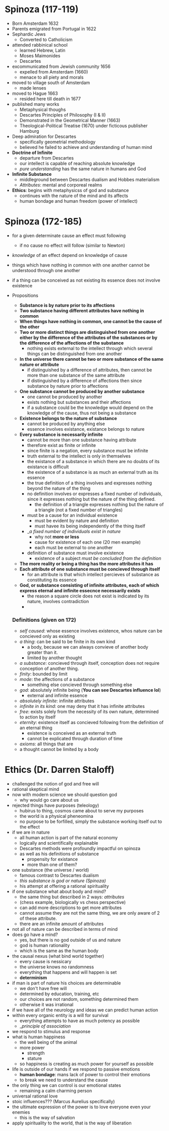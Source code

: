 # Spinoza (117-119)
- Born Amsterdam 1632
- Parents emigrated from Portugal in 1622
- Sephardic Jews
  - Converted to Catholicism
- attended rabbinical school
  - learned Hebrew, Latin
  - Moses Maimonides
  - Descartes
- excommunicated from Jewish community 1656
  - expelled from Amsterdam (1660)
  - menace to all piety and morals
- moved to village south of Amsterdam
  - made lenses
- moved to Hague 1663
  - resided here till death in 1677
- published many works
  - Metaphysical thoughs
  - Descartes Principles of Philosophy (I & II)
  - Demonstrated in the Geometrical Manner (1663)
  - Theological-Political Treatise (1670) under ficticous publisher Hamburg
- Deep admiration for Descartes
  - specifically geometrial methodology
  - believed he failed to achieve and understanding of human mind
- __Doctrine of Infinite__
  - departure from Descartes
  - our intellect is capable of reaching absolute knowledge
  - _pure understanding_ has the same nature in humans and God
- __Infinite Substance__
  - middleground between Descartes dualism and Hobbes materialism
  - _Attributes_: mental and corporeal realms
- __Ethics__: begins with metaphysicss of god and substance
  - continues with the nature of the mind and its affects
  - human bondage and human freedom (power of intellect)

# Spinoza (172-185)
- for a given determinate cause an effect must following
  - if no cause no effect will follow (similar to Newton)
- _knowledge_ of an effect depend on knowledge of cause
- things which have nothing in common with one another cannot be understood through one another
- if a thing can be conceived as not existing its essence does not involve existence
- Propositions
  - __Substance is by nature prior to its affections__
  - __Two substance having different attributes have nothing in common__
  - __When things have nothing in common, one cannot be the cause of the other__
  - __Two or more distinct things are distinguished from one another either by the difference of the attributes of the substances or by the difference of the affections of the substance__
    - nothing exists external to the intellect through which several things can be distinguished from one another
  - __In the universe there cannot be two or more substance of the same nature or attribute__
    - if distinguished by a difference of attributes, then cannot be more than one substance of the same attribute
    - if distinguished by a difference of affections then since substance by nature prior to affections
  - __One substance cannot be produced by another substance__
    - one cannot be produced by another
    - exists nothing but substances and their affections
    - if a substance could be the knowledge would depend on the knowledge of the cause, thus not being a substance
  - __Existence belongs to the nature of substance__
    - cannot be produced by anything else
    - essence involves existance, existance belongs to nature
  - __Every substance is necessarily infinite__
    - cannot be more than one substance having attribute
    - therefore exist as finite or infinite
    - since finite is a negation, every substance must be infinite
    - truth external to the intellect is only in themselves
    - the existance of a substance in which there are no doubts of its existance is difficult
    - the existence of a substance is as much an external truth as its essence
    - the true definition of a thing involves and expresses nothing beyond the nature of the thing
    - no definition involves or expresses a fixed number of individuals, since it expresses nothing but the nature of the thing defined.
      - the definition of a triangle expresses nothing but the nature of a triangle (not a fixed number of triangles)
    - must be a cause for an individual existence
      - must be evident by nature and definition
      - must havee its being independently of the thing itself
    - __a fixed number of individuals exist in nature_
      - why not __more or less__
      - cause for existence of each one (20 men example)
      - each must be external to one another
    - definition of substance must involve existence
      - existence of a subject _must be concluded from the definition_
  - __The more reality or being a thing has the more attributes it has__
  - __Each attribute of one substance must be concieved through itself__
    - for an attribute is that which intellect percieves of substance as constituting its essence
  - __God, or substance consisting of infinite attributes, each of which express eternal and infinite essecnce necessarily exists__
    - the reason a square circle does not exist is indicated by its nature, involves contradiction
    -



  ### Definitions (given on 172)
  - _self caused_: whose essence involves existence, whos nature can be concieved only as existing
  - _a thing_: can be said to be finite in its own kind
    - a body, because we can always convieve of another body greater than it.
    - limited by another thought
  - _a substance_: concieved through itself, conception does not require conception of another thing.
  - _finity_: bounded by limit
  - _mode_: the affections of a substance
    - something else concieved through something else
  - _god_: absolutely infinite being (__You can see Descartes influence lol__)
    - external and infinite essence
  - _absolutely infinite_: infinite attributes
  - _infinite in its kind_: one may deny that it has infinite attributes
  - _free_: exists solely from the necessity of its own nature, determined to action by itself
  - _eternity_: existence itself as concieved following from the definition of an eternal thing
    - existence is conceived as an external truth
    - cannot be explicated through duration of time
  - _axioms_: all things that are
  - a thought cannot be limited by a body


# Ethics (Dr. Darren Staloff)
- challenged the notion of god and free will
- rational skeptical mind
- now with modern science we should question god
  - why would go care about us
- rejected things have purposes (teleology)
  - hubirus to thing, cosmos came about to serve my purposes
  - the world is a physical pheneomina
  - no purpose to be forfilled, simply the substance working itself out to the effect
- if we are in nature
  - all human action is part of the natural economy
  - logically and scientifically explainable
  - Descartes methods were profoundly impactful on spinoza
  - as well as his definitions of substance
    - propensity for existance
    - more than one of them?
- one substance (the universe / world)
  - famous contrast to Descartes dualism
  - _this substance is god or nature (Spinoza)_
  - his attempt at offering a rational spirituality
- if one substance what about body and mind?
  - the same thing but described in 2 ways: _attributes_
  - (chess example, biologically vs chess perspective)
  - can add more descriptions to get more attributes
  - cannot assume they are not the same thing, we are only aware of 2 of these attribute.
  - there are an infinite amount of attributes
- not all of nature can be described in terms of mind
- does go have a mind?
  - yes, but there is no god outside of us and nature
  - god is human rationality
  - which is the same as the human body
- the causal nexus (what bind world together)
  - every cause is nessicary
  - the universe knows no randomness
  - everything that happens and will happen is set
  - __determinism__
- if man is part of nature his choices are determinable
  - we don't have free will
  - determined by education, training, etc
  - our choices are not random, something determined them
  - otherwise it was irrational
- if we have all of the neurology and ideas we can predict human action
- within every organic entity is a will for survival
  - everything attempts to have as much potency as possible
  - __principle of association_
- we respond to stimulus and response
- what is human happiness
  - the well being of the animal
  - more power
    - strength
    - stature
  - so happiness is creating as much power for yourself as possible
- life is outside of our hands if we respond to passive emotions
  - __human bondage__: mans lack of power to control their emotions
  - to break we need to understand the cause
- the only thing we can control is our emotional states
  - remaining a calm charming person
- universal rational love
- stoic influences??? (Marcus Aurelius specifically)
- the ultimate expression of the power is to love everyone even your enemies
  - this is the way of salvation
- apply spirituality to the world, that is the way of liberation
